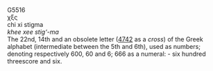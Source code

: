 <body>
  <p>G5516<br>  χξς  <br> chi xi stigma  <br><i>khee</i> <i>xee</i> <i>stig‘-ma </i><br>The 22nd, 14th and an obsolete letter (<a href="g4742.htm">4742</a> as a <i>cross</i>) of the Greek alphabet (intermediate between the 5th and 6th), used as numbers; denoting respectively 600, 60 and 6; 666 as a numeral: - six hundred threescore and six.<br></p>
 </body>